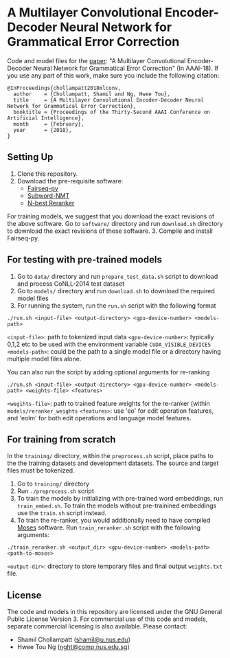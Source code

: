 # A Multilayer Convolutional Encoder-Decoder Neural Network for Grammatical Error Correction

Code and model files for the [paper](https://128.84.21.199/pdf/1801.08831.pdf): "A Multilayer Convolutional Encoder-Decoder Neural Network for Grammatical Error Correction" (In AAAI-18). If you use any part of this work, make sure you include the following citation:

```
@InProceedings{chollampatt2018mlconv,
  author    = {Chollampatt, Shamil and Ng, Hwee Tou},
  title     = {A Multilayer Convolutional Encoder-Decoder Neural Network for Grammatical Error Correction},
  booktitle = {Proceedings of the Thirty-Second AAAI Conference on Artificial Intelligence},
  month     = {February},
  year      = {2018},
}
```

## Setting Up
1. Clone this repository.
2. Download the pre-requisite software:
    * [Fairseq-py](http://github.com/facebookresearch/fairseq-py)
    * [Subword-NMT](https://github.com/rsennrich/subword-nmt)
    * [N-best Reranker](https://github.com/nusnlp/nbest-reranker/)

  For training models, we suggest that you download the exact revisions of the above software. Go to `software/` directory and run `download.sh` directory to download the exact revisions of these software.
3. Compile and install Fairseq-py.


## For testing with pre-trained models
1. Go to `data/` directory and run `prepare_test_data.sh` script to download and process CoNLL-2014 test dataset
2. Go to `models/` directory and run `download.sh` to download the required model files
3. For running the system, run the `run.sh` script with the following format 
```
./run.sh <input-file> <output-directory> <gpu-device-number> <models-path>
````
`<input-file>`: path to tokenized input data
`<gpu-device-number>`: typically 0,1,2 etc to be used with the environment variable `CUDA_VISIBLE_DEVICES`
`<models-path>`: could be the path to a single model file or a directory having multiple model files alone.

You can also run the script by adding optional arguments for re-ranking
```
./run.sh <input-file> <output-directory> <gpu-device-number> <models-path> <weights-file> <features>
````
 `<wegihts-file>`: path to trained feature weights for the re-ranker (within `models/reranker_weights`
 `<features>`: use 'eo' for edit operation features, and 'eolm' for both edit operations and language model features. 



## For training from scratch
In the `training/` directory, within the `preprocess.sh` script, place paths to the the training datasets and development datasets. The source and target files must be tokenized.
1. Go to `training/` directory
2. Run `./preprocess.sh` script
3. To train the models by initializing with pre-trained word embeddings, run `train_embed.sh`. To train the models without pre-trainined embeddings use the `train.sh` script instead.
4. To train the re-ranker, you would additionally need to have compiled [Moses](https://github.com/moses-smt/mosesdecoder) software. Run `train_reranker.sh` script with the following arguments:
```
./train_reranker.sh <output_dir> <gpu-device-number> <models-path> <path-to-moses>
```
`<output-dir>`: directory to store temporary files and final output `weights.txt` file.


## License
The code and models in this repository are licensed under the GNU General Public License Version 3.
For commercial use of this code and models, separate commercial licensing is also available. Please contact:

* Shamil Chollampatt (shamil@u.nus.edu)
* Hwee Tou Ng (nght@comp.nus.edu.sg)





